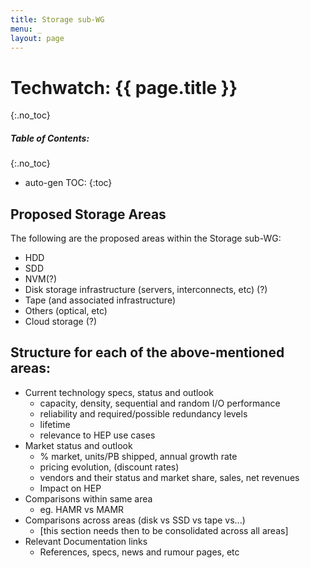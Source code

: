 ```yaml
---
title: Storage sub-WG
menu: _
layout: page
---
```


# Techwatch: {{ page.title }}
{:.no_toc}

##### Table of Contents:
{:.no_toc}
* auto-gen TOC:
{:toc}


## Proposed Storage Areas

The following are the proposed areas within the Storage sub-WG:

   * HDD
   * SDD
   * NVM(?)
   * Disk storage infrastructure (servers, interconnects, etc) (?)
   * Tape (and associated infrastructure)
   * Others (optical, etc)
   * Cloud storage (?)


## Structure for each of the above-mentioned areas:

   * Current technology specs, status and outlook
      * capacity, density, sequential and random I/O performance
      * reliability and required/possible redundancy levels
      * lifetime
      * relevance to HEP use cases
   * Market status and outlook
      * % market, units/PB shipped, annual growth rate
      * pricing evolution, (discount rates)
      * vendors and their status and market share, sales, net revenues
      * Impact on HEP
   * Comparisons within same area
      * eg. HAMR vs MAMR
   * Comparisons across areas (disk vs SSD vs tape vs...)
      * [this section needs then to be consolidated across all areas]
   * Relevant Documentation links
      * References, specs, news and rumour pages, etc


